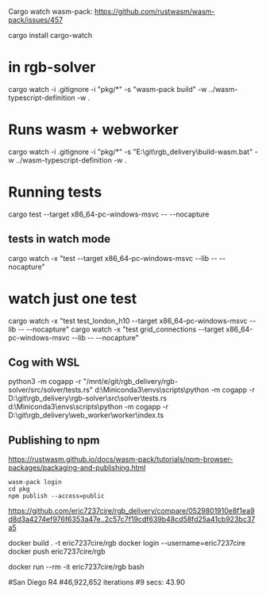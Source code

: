 
Cargo watch wasm-pack:
https://github.com/rustwasm/wasm-pack/issues/457

cargo install cargo-watch
# in rgb-solver
cargo watch -i .gitignore -i "pkg/*" -s "wasm-pack build" -w ../wasm-typescript-definition -w .

# Runs wasm + webworker
cargo watch -i .gitignore -i "pkg/*" -s "E:\git\rgb_delivery\build-wasm.bat" -w ../wasm-typescript-definition -w .

# Running tests
cargo test --target x86_64-pc-windows-msvc  -- --nocapture

## tests in watch mode
cargo watch -x "test --target x86_64-pc-windows-msvc --lib -- --nocapture"

# watch just one test
cargo watch -x "test test_london_h10 --target x86_64-pc-windows-msvc --lib -- --nocapture"
cargo watch -x "test grid_connections --target x86_64-pc-windows-msvc --lib -- --nocapture"


## Cog with WSL
python3 -m cogapp -r "/mnt/e/git/rgb_delivery/rgb-solver/src/solver/tests.rs"
d:\Miniconda3\envs\scripts\python -m cogapp -r D:\git\rgb_delivery\rgb-solver\src\solver\tests.rs
d:\Miniconda3\envs\scripts\python -m cogapp -r D:\git\rgb_delivery\web_worker\worker\index.ts

## Publishing to npm 
https://rustwasm.github.io/docs/wasm-pack/tutorials/npm-browser-packages/packaging-and-publishing.html

```
wasm-pack login
cd pkg
npm publish --access=public
```

https://github.com/eric7237cire/rgb_delivery/compare/0529801910e8f1ea9d8d3a4274ef976f6353a47e..2c57c7f19cdf639b48cd58fd25a41cb923bc37a5

docker build . -t eric7237cire/rgb
docker login --username=eric7237cire
docker push eric7237cire/rgb

docker run --rm  -it eric7237cire/rgb bash

#San Diego R4
#46,922,652 iterations
#9 secs: 43.90